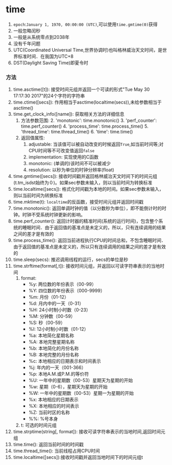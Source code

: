 # time

1. `epoch`:`January 1, 1970, 00:00:00 (UTC)`,可以使用`time.gmtime(0)`获得
2. 一般忽略闰秒
3. 一般是从系统零点到2038年
4. 没有千年问题
5. UTC(Coordinated Universal Time,世界协调时)也叫格林威治天文时间，是世界标准时间．在我国为UTC+8
6. DST(Daylight Saving Time)即夏令时

### 方法

1. time.asctime(\[t\]): 接受时间元组并返回一个可读的形式"Tue May 30 17:17:30
   2017"的24个字符的字符串
2. time.ctime(\[secs\]): 作用相当于asctime(localtime(secs)),未给参数相当于asctime()
3. time.get_clock_info(\[name\]): 获取相关方法的详细信息
   1. 方法参数范围:
      2. 'monotonic': time.monotonic()
      3. 'perf_counter': time.perf_counter()
      4. 'process_time': time.process_time()
      5. 'thread_time': time.thread_time()
      6. 'time': time.time()
   2. 返回值属性:
      1. adjustable: 当该值可以被自动改变的时候返回`True`,如当前时间等;对CPU时间等不可改变值返回`false`
      2. implementation: 实现使用的C函数
      3. monotonic: (单调的)该时间不可以被减少
      4. resolution: 以秒为单位的时钟分辨率(float)
4. time.gmtime(\[secs\]):
   接收时间戳并返回格林威治天文时间下的时间元组(t.tm_isdst始终为０)。如果sec参数未输入，则以当前时间为转换标准
5. time.localtime(\[secs\]): 格式化时间戳为本地的时间。如果sec参数未输入，则以当前时间为转换标准
6. time.mktime(t): `localtime`的反函数，接受时间元组并返回时间戳
7. time.monotonic(): 返回单调时钟的值（以分数秒为单位），即不能倒计时的时钟。时钟不受系统时钟更新的影响。
8. time.perf_counter():
   返回计时器的精准时间(系统的运行时间)，包含整个系统的睡眠时间．由于返回值的基准点是未定义的，所以，只有连续调用的结果之间的差才是有效的
9. time.process_time():
   返回当前进程执行CPU的时间总和，不包含睡眠时间．由于返回值的基准点是未定义的，所以只有连续调用的结果之间的差才是有效的
10. time.sleep(secs): 推迟调用线程的运行，secs的单位是秒
11. time.strftime(format\[,t\]): 接收时间元组，并返回以可读字符串表示的当地时间
    1. format:
       - %y: 两位数的年份表示（00-99）
       - %Y: 四位数的年份表示（000-9999）
       - %m: 月份（01-12）
       - %d: 月内中的一天（0-31）
       - %H: 24小时制小时数（0-23）
       - %M: 分钟数（00-59）
       - %S: 秒（00-59）
       - %I: 12小时制小时数（01-12）
       - %a: 本地简化星期名称
       - %A: 本地完整星期名称
       - %b: 本地简化的月份名称
       - %B: 本地完整的月份名称
       - %c: 本地相应的日期表示和时间表示
       - %j: 年内的一天（001-366）
       - %p: 本地A.M.或P.M.的等价符
       - %U: 一年中的星期数（00-53）星期天为星期的开始
       - %w: 星期（0-6），星期天为星期的开始
       - %W: 一年中的星期数（00-53）星期一为星期的开始
       - %x: 本地相应的日期表示
       - %X: 本地相应的时间表示
       - %Z: 当前时区的名称
       - %%: %号本身
    2. t: 可选的时间元组
12. time.strptime(string\[, format\]): 接收可读字符串表示的当地时间,返回时间元组
13. time.time(): 返回当前时间的时间戳
14. time.thread_time(): 当前线程占用CPU时间
15. time.localtime(\[secs\]):接收时间戳并返回当地时间下的时间元组t
